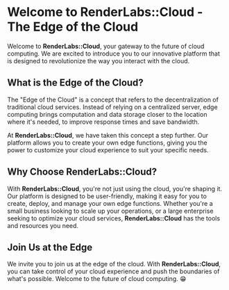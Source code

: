 # Welcome to RenderLabs::Cloud - The Edge of the Cloud

Welcome to **RenderLabs::Cloud**, your gateway to the future of cloud computing. We are excited to introduce you to our innovative platform that is designed to revolutionize the way you interact with the cloud. 

## What is the Edge of the Cloud?

The "Edge of the Cloud" is a concept that refers to the decentralization of traditional cloud services. Instead of relying on a centralized server, edge computing brings computation and data storage closer to the location where it's needed, to improve response times and save bandwidth. 

At **RenderLabs::Cloud**, we have taken this concept a step further. Our platform allows you to create your own edge functions, giving you the power to customize your cloud experience to suit your specific needs. 

## Why Choose RenderLabs::Cloud?

With **RenderLabs::Cloud**, you're not just using the cloud, you're shaping it. Our platform is designed to be user-friendly, making it easy for you to create, deploy, and manage your own edge functions. Whether you're a small business looking to scale up your operations, or a large enterprise seeking to optimize your cloud services, **RenderLabs::Cloud** has the tools and resources you need. 

## Join Us at the Edge

We invite you to join us at the edge of the cloud. With **RenderLabs::Cloud**, you can take control of your cloud experience and push the boundaries of what's possible. Welcome to the future of cloud computing. 😁
